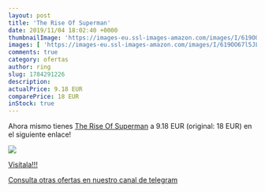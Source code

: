 ```yaml
---
layout: post
title: 'The Rise Of Superman'
date: 2019/11/04 18:02:40 +0000
thumbnailImage: 'https://images-eu.ssl-images-amazon.com/images/I/619OO67l5JL._SL200_.jpg'
images: [ 'https://images-eu.ssl-images-amazon.com/images/I/619OO67l5JL._SL200_.jpg' ]
comments: true
category: ofertas
author: ring
slug: 1784291226
description:
actualPrice: 9.18 EUR
comparePrice: 18 EUR
inStock: true
---
```


Ahora mismo tienes [The Rise Of Superman](https://www.amazon.com/dp/1784291226/?tag=redken08-20) a 9.18 EUR (original: 18 EUR) en el siguiente enlace!

[![](https://images-eu.ssl-images-amazon.com/images/I/619OO67l5JL._SL200_.jpg)](https://www.amazon.com/dp/1784291226/?tag=redken08-20)

[Visítala!!!](https://www.amazon.com/dp/1784291226/?tag=redken08-20)

[Consulta otras ofertas en nuestro canal de telegram](https://t.me/s/ofertas25)
